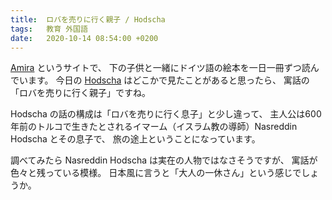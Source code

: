 ```yaml
---
title:  ロバを売りに行く親子 / Hodscha
tags:	教育 外国語
date:	2020-10-14 08:54:00 +0200
---
```

[Amira](http://desktop.amira-lesen.de/) というサイトで、
下の子供と一緒にドイツ語の絵本を一日一冊ずつ読んでいます。
今日の [Hodscha](http://desktop.amira-lesen.de/#book=13&p=1) はどこかで見たことがあると思ったら、
寓話の「ロバを売りに行く親子」ですね。

Hodscha の話の構成は「ロバを売りに行く息子」と少し違って、
主人公は600年前のトルコで生きたとされるイマーム（イスラム教の導師）Nasreddin Hodscha とその息子で、
旅の途上ということになっています。

調べてみたら Nasreddin Hodscha は実在の人物ではなさそうですが、
寓話が色々と残っている模様。
日本風に言うと「大人の一休さん」という感じでしょうか。